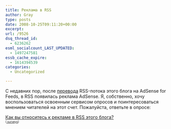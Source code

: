 ```yaml
---
title: Реклама в RSS
author: Gray
type: posts
date: 2008-10-25T09:11:20+00:00
excerpt:
url: /9526
dsq_thread_id:
  - 6236262
esml_socialcount_LAST_UPDATED:
  - 1497247581
essb_cache_expire:
  - 1614394539
categories:
  - Uncategorized

---
```








С недавних пор, после <a href="http://www.searchengines.ru/blog/archives/009514.html" target="_blank">перевода</a> RSS-потока этого блога на AdSense for Feeds, в RSS появилась реклама AdSense. Я, собственно, хочу воспользоваться освоенным сервисом опросов и поинтересоваться мнением читателей на этот счет. Пожалуйста, ответьте в опросе:

<noscript>
  <a href ="http://answers.polldaddy.com/poll/1040742/" >Как вы относитесь к рекламе в RSS этого блога?</a> <br /> <span style="font-size:9px;"> (<a href ="http://www.polldaddy.com"> surveys</a>)</span>
</noscript>
